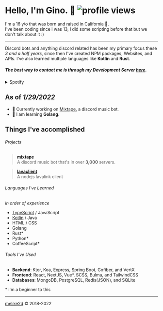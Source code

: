 # Hello, I'm Gino.  👋 ![profile views](https://komarev.com/ghpvc/?username=melike2d)

I'm a 16 y/o that was born and raised in California 🐻.   
I've been coding since I was 13, I did some scripting before that but we don't talk about it :)

---

Discord bots and anything discord related has been my primary focus these _3 and a half years_, since then I've created NPM packages, Websites, and APIs.
I've also learned multiple languages like **Kotlin** and **Rust**.

##### The best way to contact me is through my Development Server [**here**](https://discord.gg/Vkbmb8kuH4).

<details>
  <summary>Spotify</summary>
  <a href="https://spotify-github-profile.vercel.app/api/view?uid=melike2d&redirect=true">
    <img alt="spotify github profile" src="https://spotify-github-profile.vercel.app/api/view?uid=melike2d&cover_image=false&theme=default">
  </a>
</details>

## As of *1/29/2022*

- **🔭** Currently working on [Mixtape](https://mixtape.systems), a discord music bot.
- **🌱** I am learning **Golang**.

## Things I've accomplished

###### Projects

> [**mixtape**](https://mixtape.systems/)  
> A discord music bot that's in over **3,000** servers.

> [**lavaclient**](https://github.com/lavaclient)  
> A nodejs lavalink client 

<!-- - [**keiryo**](https://github.com/keiryojs): A distributed nodejs library for interfacing with the Discord API and Gateway. -->

###### Languages I've Learned

*in order of experience*

- [TypeScript](https://www.typescriptlang.org) / JavaScript
- [Kotlin](https://kotlinlang.org/) / Java
- HTML / CSS
- Golang
- Rust*
- Python*
- CoffeeScript*

###### Tools I've Used

- **Backend**: Ktor, Koa, Express, Spring Boot, Gofiber, and VertX
- **Frontend**: React, NextJS, Vue*, SCSS, Bulma, and TailwindCSS
- **Databases**: MongoDB, PostgreSQL, Redis(JSON), and SQLite

\* i'm a beginner to this

---

[melike2d](https://dimensional.fun) &copy; 2018-2022

